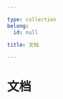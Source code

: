 ```yaml
---

type: collection
belong:
  id: null

title: 文档

---
```


# 文档

<ShowBreadcrumb />

<ShowResources />
